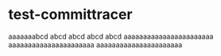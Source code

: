 # test-committracer
aaaaaaabcd abcd abcd abcd abcd
aaaaaaaaaaaaaaaaaaaaaaa
aaaaaaaaaaaaaaaaaaaaaa
aaaaaaaaaaaaaaaaaaaaaa
